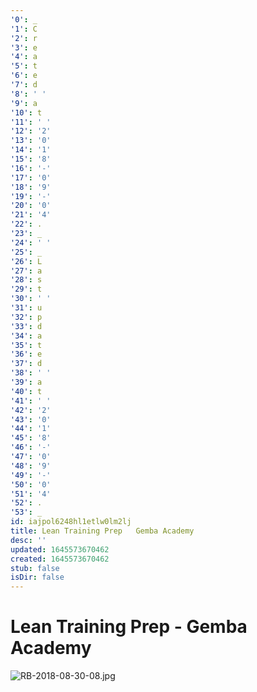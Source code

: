 ```yaml
---
'0': _
'1': C
'2': r
'3': e
'4': a
'5': t
'6': e
'7': d
'8': ' '
'9': a
'10': t
'11': ' '
'12': '2'
'13': '0'
'14': '1'
'15': '8'
'16': '-'
'17': '0'
'18': '9'
'19': '-'
'20': '0'
'21': '4'
'22': .
'23': _
'24': ' '
'25': _
'26': L
'27': a
'28': s
'29': t
'30': ' '
'31': u
'32': p
'33': d
'34': a
'35': t
'36': e
'37': d
'38': ' '
'39': a
'40': t
'41': ' '
'42': '2'
'43': '0'
'44': '1'
'45': '8'
'46': '-'
'47': '0'
'48': '9'
'49': '-'
'50': '0'
'51': '4'
'52': .
'53': _
id: iajpol6248hl1etlw0lm2lj
title: Lean Training Prep   Gemba Academy
desc: ''
updated: 1645573670462
created: 1645573670462
stub: false
isDir: false
---
```


# Lean Training Prep - Gemba Academy


![RB-2018-08-30-08.jpg](/assets/rb-2018-08-30-08-1b0gvfs8ic48.jpg)

